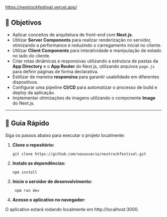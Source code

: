 https://nextrockfestival.vercel.app/

## 🔨 Objetivos

- Aplicar conceitos de arquitetura de front-end com **Next.js**.
- Utilizar **Server Components** para realizar renderização no servidor, otimizando a performance e reduzindo o carregamento inicial no cliente.
- Utilizar **Client Components** para interatividade e manipulação de estado no lado do cliente.
- Criar rotas dinâmicas e responsivas utilizando a estrutura de pastas da **App Directory** e o **App Router** do Next.js, utilizando arquivos `page.js` para definir páginas de forma declarativa.
- Estilizar de maneira **responsiva** para garantir usabilidade em diferentes dispositivos.
- Configurar uma pipeline **CI/CD** para automatizar o processo de build e deploy da aplicação.
- Implementar otimizações de imagens utilizando o componente **Image** do Next.js.

---

## 🚀 Guia Rápido

Siga os passos abaixo para executar o projeto localmente:

1. **Clone o repositório:**

   ```shell
   git clone https://github.com/seuusuario/nextrockfestival.git

2. **Instale as dependências:**

   ```shell
   npm install

3. **Inicie o servidor de desenvolvimento:**
   
   ```shell
    npm run dev

4. **Acesse o aplicativo no navegador:**
    
O aplicativo estará rodando localmente em http://localhost:3000.





   
